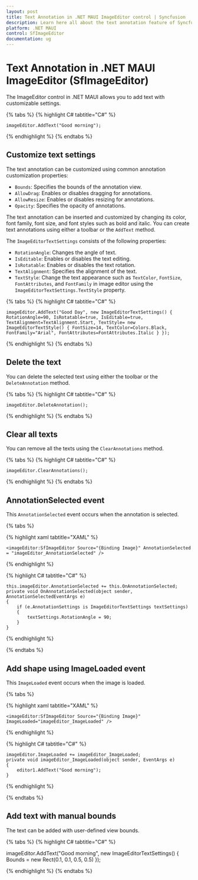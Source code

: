 ```yaml
---
layout: post
title: Text Annotation in .NET MAUI ImageEditor control | Syncfusion
description: Learn here all about the text annotation feature of Syncfusion .NET MAUI ImageEditor(SfImageEditor) control.
platform: .NET MAUI
control: SfImageEditor
documentation: ug
---
```


# Text Annotation in .NET MAUI ImageEditor (SfImageEditor)

The ImageEditor control in .NET MAUI allows you to add text with customizable settings.

{% tabs %}
{% highlight C# tabtitle="C#" %}

    imageEditor.AddText("Good morning");

{% endhighlight %}
{% endtabs %}

## Customize text settings

The text annotation can be customized using common annotation customization properties:

* `Bounds`: Specifies the bounds of the annotation view.
* `AllowDrag`: Enables or disables dragging for annotations.
* `AllowResize`: Enables or disables resizing for annotations.
* `Opacity`: Specifies the opacity of annotations.

The text annotation can be inserted and customized by changing its color, font family, font size, and font styles such as bold and italic. You can create text annotations using either a toolbar or the `AddText` method.

The `ImageEditorTextSettings` consists of the following properties:

* `RotationAngle`: Changes the angle of text.
* `IsEditable`: Enables or disables the text editing.
* `IsRotatable`: Enables or disables the text rotation.
* `TextAlignment`: Specifies the alignment of the text.
* `TextStyle`: Change the text appearance such as `TextColor`, `FontSize`, `FontAttributes`, and `FontFamily` in image editor using the `ImageEditorTextSettings.TextStyle` property.

{% tabs %}
{% highlight C# tabtitle="C#" %}

    imageEditor.AddText("Good Day", new ImageEditorTextSettings() { RotationAngle=90, IsRotatable=true, IsEditable=true, TextAlignment=TextAlignment.Start, TextStyle= new ImageEditorTextStyle() { FontSize=14, TextColor=Colors.Black, FontFamily="Arial", FontAttributes=FontAttributes.Italic } }); 

{% endhighlight %}
{% endtabs %}

## Delete the text

You can delete the selected text using either the toolbar or the `DeleteAnnotation` method.

{% tabs %}
{% highlight C# tabtitle="C#" %}

    imageEditor.DeleteAnnotation();

{% endhighlight %}
{% endtabs %}

## Clear all texts

You can remove all the texts using the `ClearAnnotations` method.

{% tabs %}
{% highlight C# tabtitle="C#" %}

    imageEditor.ClearAnnotations();

{% endhighlight %}
{% endtabs %}

## AnnotationSelected event

This `AnnotationSelected` event occurs when the annotation is selected.

{% tabs %}

{% highlight xaml tabtitle="XAML" %}

    <imageEditor:SfImageEditor Source="{Binding Image}" AnnotationSelected = "imageEditor_AnnotationSelected" />

{% endhighlight %}

{% highlight C# tabtitle="C#" %}

    this.imageEditor.AnnotationSelected += this.OnAnnotationSelected;
    private void OnAnnotationSelected(object sender, AnnotationSelectedEventArgs e)
    {
        if (e.AnnotationSettings is ImageEditorTextSettings textSettings)
        {
            textSettings.RotationAngle = 90;
        }
    }

{% endhighlight %}

{% endtabs %}

## Add shape using ImageLoaded event

This `ImageLoaded` event occurs when the image is loaded.

{% tabs %}

{% highlight xaml tabtitle="XAML" %}

    <imageEditor:SfImageEditor Source="{Binding Image}" ImageLoaded="imageEditor_ImageLoaded" />

{% endhighlight %}

{% highlight C# tabtitle="C#" %}

    imageEditor.ImageLoaded += imageEditor_ImageLoaded;
    private void imageEditor_ImageLoaded(object sender, EventArgs e)
    {
        editor1.AddText("Good morning");
    }

{% endhighlight %}

{% endtabs %}

## Add text with manual bounds

The text can be added with user-defined view bounds.

{% tabs %}
{% highlight C# tabtitle="C#" %}

   imageEditor.AddText("Good morning", new ImageEditorTextSettings() { Bounds = new Rect(0.1, 0.1, 0.5, 0.5) });

{% endhighlight %}
{% endtabs %}
